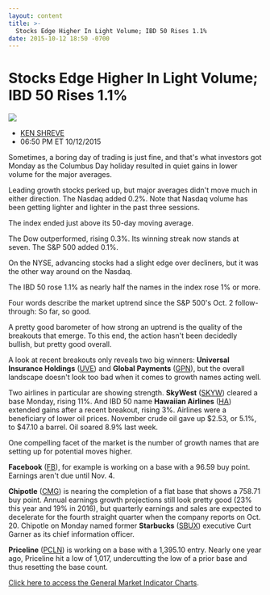 ```yaml
---
layout: content
title: >-
  Stocks Edge Higher In Light Volume; IBD 50 Rises 1.1%
date: 2015-10-12 18:50 -0700
---
```



Stocks Edge Higher In Light Volume; IBD 50 Rises 1.1%
======================================================


![](https://www.investors.com/wp-content/uploads/ibd-migrated-images/MPv_151013_635802609120155957.png)

* [KEN SHREVE](https://www.investors.com/author/shrevek/ "Posts by KEN SHREVE")
* 06:50 PM ET 10/12/2015




  

Sometimes, a boring day of trading is just fine, and that's what investors got Monday as the Columbus Day holiday resulted in quiet gains in lower volume for the major averages.

  

Leading growth stocks perked up, but major averages didn't move much in either direction. The Nasdaq added 0.2%. Note that Nasdaq volume has been getting lighter and lighter in the past three sessions.

  

The index ended just above its 50-day moving average.

  

The Dow outperformed, rising 0.3%. Its winning streak now stands at seven. The S&P 500 added 0.1%.

  

On the NYSE, advancing stocks had a slight edge over decliners, but it was the other way around on the Nasdaq.

  

The IBD 50 rose 1.1% as nearly half the names in the index rose 1% or more.

  

Four words describe the market uptrend since the S&P 500's Oct. 2 follow-through: So far, so good.

  

A pretty good barometer of how strong an uptrend is the quality of the breakouts that emerge. To this end, the action hasn't been decidedly bullish, but pretty good overall.

  

A look at recent breakouts only reveals two big winners: **Universal Insurance Holdings** ([UVE](https://research.investors.com/quote.aspx?symbol=UVE)) and **Global Payments** ([GPN](https://research.investors.com/quote.aspx?symbol=GPN)), but the overall landscape doesn't look too bad when it comes to growth names acting well.

  

Two airlines in particular are showing strength. **SkyWest** ([SKYW](https://research.investors.com/quote.aspx?symbol=SKYW)) cleared a base Monday, rising 11%. And IBD 50 name **Hawaiian Airlines** ([HA](https://research.investors.com/quote.aspx?symbol=HA)) extended gains after a recent breakout, rising 3%. Airlines were a beneficiary of lower oil prices. November crude oil gave up $2.53, or 5.1%, to $47.10 a barrel. Oil soared 8.9% last week.

  

One compelling facet of the market is the number of growth names that are setting up for potential moves higher.

  

**Facebook** ([FB](https://research.investors.com/quote.aspx?symbol=FB)), for example is working on a base with a 96.59 buy point. Earnings aren't due until Nov. 4.

  

**Chipotle** ([CMG](https://research.investors.com/quote.aspx?symbol=CMG)) is nearing the completion of a flat base that shows a 758.71 buy point. Annual earnings growth projections still look pretty good (23% this year and 19% in 2016), but quarterly earnings and sales are expected to decelerate for the fourth straight quarter when the company reports on Oct. 20. Chipotle on Monday named former **Starbucks** ([SBUX](https://research.investors.com/quote.aspx?symbol=SBUX)) executive Curt Garner as its chief information officer.

  

**Priceline** ([PCLN](https://research.investors.com/quote.aspx?symbol=PCLN)) is working on a base with a 1,395.10 entry. Nearly one year ago, Priceline hit a low of 1,017, undercutting the low of a prior base and thus resetting the base count.

  

[Click here to access the General Market Indicator Charts](https://www.investors.com/pdf/GMI_101315.pdf).




